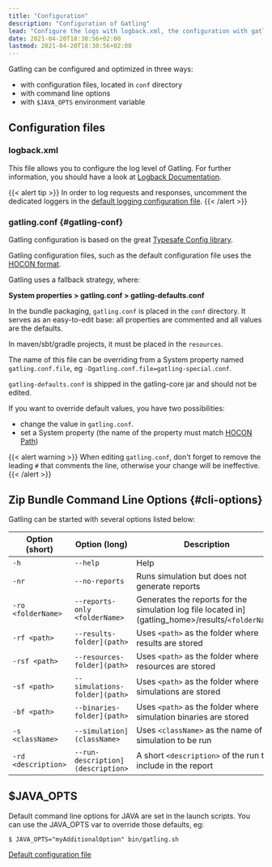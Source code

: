 ```yaml
---
title: "Configuration"
description: "Configuration of Gatling"
lead: "Configure the logs with logback.xml, the configuration with gatling.conf, and the zip bundle command options"
date: 2021-04-20T18:30:56+02:00
lastmod: 2021-04-20T18:30:56+02:00
---
```


Gatling can be configured and optimized in three ways:

* with configuration files, located in `conf` directory
* with command line options
* with `$JAVA_OPTS` environment variable

## Configuration files

### logback.xml

This file allows you to configure the log level of Gatling.
For further information, you should have a look at [Logback Documentation](http://logback.qos.ch/manual/index.html).

{{< alert tip >}}
In order to log requests and responses, uncomment the dedicated loggers in the [default logging configuration file](https://github.com/gatling/gatling/blob/main/gatling-core/src/main/resources/logback.dummy).
{{< /alert >}}

### gatling.conf {#gatling-conf}

Gatling configuration is based on the great [Typesafe Config library](https://github.com/typesafehub/config).

Gatling configuration files, such as the default configuration file uses the [HOCON format](https://github.com/typesafehub/config/blob/master/HOCON.md).

Gatling uses a fallback strategy, where:

**System properties > gatling.conf > gatling-defaults.conf**

In the bundle packaging, `gatling.conf` is placed in the `conf` directory. It serves as an easy-to-edit base: all properties are commented and all values are the defaults.

In maven/sbt/gradle projects, it must be placed in the `resources`.

The name of this file can be overriding from a System property named `gatling.conf.file`, eg `-Dgatling.conf.file=gatling-special.conf`.

`gatling-defaults.conf` is shipped in the gatling-core jar and should not be edited.

If you want to override default values, you have two possibilities:

* change the value in `gatling.conf`.
* set a System property (the name of the property must match [HOCON Path](https://github.com/typesafehub/config/blob/master/HOCON.md#paths-as-keys))

{{< alert warning >}}
When editing `gatling.conf`, don't forget to remove the leading `#` that comments the line, otherwise your change will be ineffective.
{{< /alert >}}

## Zip Bundle Command Line Options {#cli-options}

Gatling can be started with several options listed below:

| Option (short)     | Option (long)                      | Description                                                                                        |
| --- | --- | --- |
| `-h`               | `--help`                           | Help                                                                                               |
| `-nr`              | `--no-reports`                     | Runs simulation but does not generate reports                                                      |
| `-ro <folderName>` | `--reports-only <folderName>`      | Generates the reports for the simulation log file located in](gatling_home>/results/`<folderName>` |
| `-rf <path>`       | `--results-folder](path>`          | Uses `<path>` as the folder where results are stored                                               |
| `-rsf <path>`      | `--resources-folder](path>`        | Uses `<path>` as the folder where resources are stored                                             |
| `-sf <path>`       | `--simulations-folder](path>`      | Uses `<path>` as the folder where simulations are stored                                           |
| `-bf <path>`       | `--binaries-folder](path>`         | Uses `<path>` as the folder where simulation binaries are stored                                   |
| `-s <className>`   | `--simulation](className>`         | Uses `<className>` as the name of the simulation to be run                                         |
| `-rd <description>`| `--run-description](description>`  | A short `<description>` of the run to include in the report                                        |

## $JAVA_OPTS

Default command line options for JAVA are set in the launch scripts.
You can use the JAVA_OPTS var to override those defaults, eg:

```shell
$ JAVA_OPTS="myAdditionalOption" bin/gatling.sh
```

[Default configuration file](https://github.com/gatling/gatling/blob/main/gatling-core/src/main/resources/gatling-defaults.conf)
